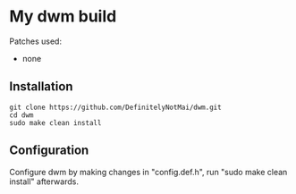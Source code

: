 # My dwm build
Patches used:
- none

## Installation
```
git clone https://github.com/DefinitelyNotMai/dwm.git
cd dwm
sudo make clean install
```

## Configuration
Configure dwm by making changes in "config.def.h", run "sudo make clean install" afterwards.
